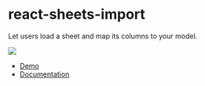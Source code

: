 # react-sheets-import

Let users load a sheet and map its columns to your model.

![](https://travis-ci.com/Zhouzi/react-sheets-import.svg?branch=master)

* [Demo](http://gabinaureche.com/react-sheets-import/)
* [Documentation](https://gabin.gitbook.io/react-sheets-import/)

